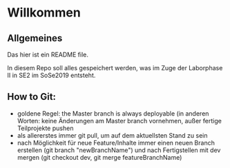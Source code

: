# Willkommen

## Allgemeines

Das hier ist ein README file.

In diesem Repo soll alles gespeichert werden, was im Zuge der Laborphase II in SE2 im SoSe2019 entsteht.

## How to Git:

* goldene Regel: the Master branch is always deployable (in anderen Worten: keine Änderungen am Master branch vornehmen, außer fertige Teilprojekte pushen
* als allererstes immer git pull, um auf dem aktuellsten Stand zu sein
* nach Möglichkeit für neue Feature/Inhalte immer einen neuen Branch erstellen (git branch "newBranchName") und nach Fertigstellen mit dev mergen (git checkout dev, git merge featureBranchName)